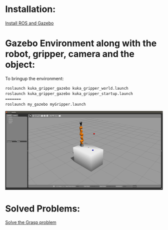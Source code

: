 # Installation:

[Install ROS and Gazebo](http://gazebosim.org/tutorials?tut=ros_installing)

# Gazebo Environment along with the robot, gripper, camera and the object:
To bringup the environment:

```bash
roslaunch kuka_gripper_gazebo kuka_gripper_world.launch
roslaunch kuka_gripper_gazebo kuka_gripper_startup.launch 
=======
roslaunch my_gazebo myGripper.launch
```

![Alt text](./.Gazebo_env.png?raw=true "Title")



# Solved Problems:
[Solve the Grasp problem](https://github.com/JenniferBuehler/gazebo-pkgs/issues/9)
